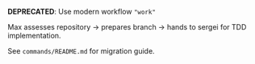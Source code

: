 **DEPRECATED**: Use modern workflow `"work"`

Max assesses repository → prepares branch → hands to sergei for TDD implementation.

See `commands/README.md` for migration guide.
